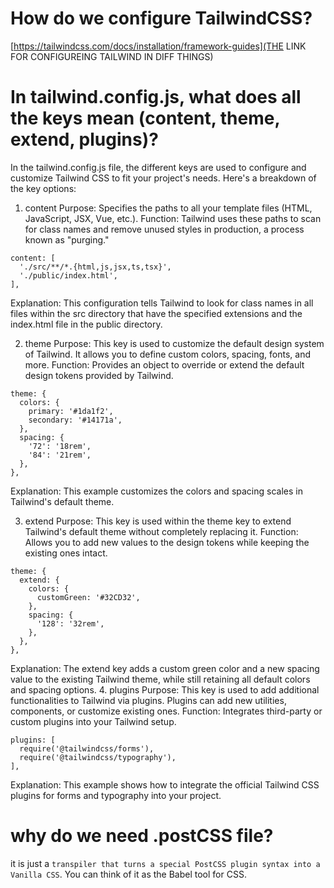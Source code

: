 # How do we configure TailwindCSS?
[https://tailwindcss.com/docs/installation/framework-guides](THE LINK FOR CONFIGUREING TAILWIND IN DIFF THINGS)

# In tailwind.config.js, what does all the keys mean (content, theme, extend, plugins)?
In the tailwind.config.js file, the different keys are used to configure and customize Tailwind CSS to fit your project's needs. Here's a breakdown of the key options:
1. content
Purpose: Specifies the paths to all your template files (HTML, JavaScript, JSX, Vue, etc.).
Function: Tailwind uses these paths to scan for class names and remove unused styles in production, a process known as "purging."
```
content: [
  './src/**/*.{html,js,jsx,ts,tsx}',
  './public/index.html',
],
```
Explanation: This configuration tells Tailwind to look for class names in all files within the src directory that have the specified extensions and the index.html file in the public directory.

2. theme
Purpose: This key is used to customize the default design system of Tailwind. It allows you to define custom colors, spacing, fonts, and more.
Function: Provides an object to override or extend the default design tokens provided by Tailwind.
```
theme: {
  colors: {
    primary: '#1da1f2',
    secondary: '#14171a',
  },
  spacing: {
    '72': '18rem',
    '84': '21rem',
  },
},
```
Explanation: This example customizes the colors and spacing scales in Tailwind's default theme.

3. extend
Purpose: This key is used within the theme key to extend Tailwind's default theme without completely replacing it.
Function: Allows you to add new values to the design tokens while keeping the existing ones intact.
```
theme: {
  extend: {
    colors: {
      customGreen: '#32CD32',
    },
    spacing: {
      '128': '32rem',
    },
  },
},
```
Explanation: The extend key adds a custom green color and a new spacing value to the existing Tailwind theme, while still retaining all default colors and spacing options.
4. plugins
Purpose: This key is used to add additional functionalities to Tailwind via plugins. Plugins can add new utilities, components, or customize existing ones.
Function: Integrates third-party or custom plugins into your Tailwind setup.
```
plugins: [
  require('@tailwindcss/forms'),
  require('@tailwindcss/typography'),
],
```
Explanation: This example shows how to integrate the official Tailwind CSS plugins for forms and typography into your project.

# why do we need .postCSS file?
it is just a `transpiler that turns a special PostCSS plugin syntax into a Vanilla CSS`. You can think of it as the Babel tool for CSS.